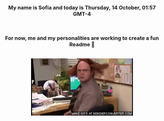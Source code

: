 


<div align="center">
<h3 >My name is Sofia and today is Thursday, 14 October, 01:57 GMT-4</h3><br>
<h3 >For now, me and my personalities are working to create a fun Readme 👋
</h3><br>
<img src='img/dwight.gif' alt='working...'/>
</div>

